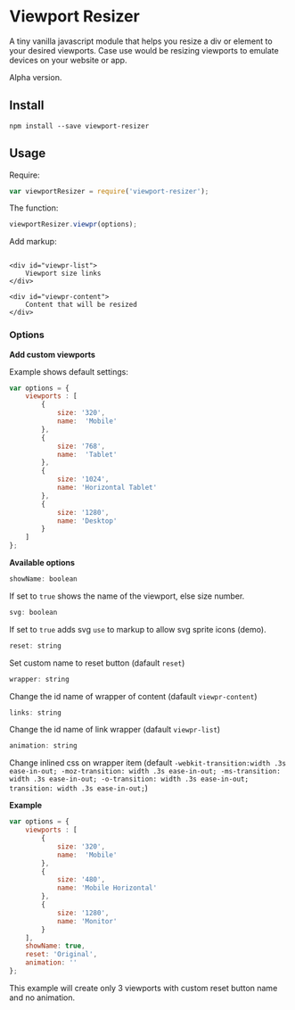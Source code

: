 # Viewport Resizer

A tiny vanilla javascript module that helps you resize a div or element to your desired viewports. Case use would be resizing viewports to emulate devices on your website or app.

Alpha version.

## Install

```shell
npm install --save viewport-resizer
```

## Usage

Require:
```javascript
var viewportResizer = require('viewport-resizer');

```

The function:
```javascript
viewportResizer.viewpr(options);

```

Add markup:
```markup

<div id="viewpr-list">
	Viewport size links
</div>

<div id="viewpr-content">
	Content that will be resized
</div>

```

### Options

**Add custom viewports**

Example shows default settings:
```javascript
var options = {
	viewports : [
		{
			size: '320',
			name:  'Mobile'
		},
		{
			size: '768',
			name:  'Tablet'
		},
		{
			size: '1024',
			name: 'Horizontal Tablet'
		},
		{
			size: '1280',
			name: 'Desktop'
		}
	]
};
```

**Available options**

```javascript
showName: boolean
```
If set to `true` shows the name of the viewport, else size number.

```javascript
svg: boolean
```
If set to `true` adds svg `use` to markup to allow svg sprite icons (demo).

```javascript
reset: string
```
Set custom name to reset button (dafault `reset`)

```javascript
wrapper: string
```
Change the id name of wrapper of content (dafault `viewpr-content`)

```javascript
links: string
```
Change the id name of link wrapper (dafault `viewpr-list`)

```javascript
animation: string
```
Change inlined css on wrapper item (default `-webkit-transition:width .3s ease-in-out; -moz-transition: width .3s ease-in-out; -ms-transition: width .3s ease-in-out; -o-transition: width .3s ease-in-out; transition: width .3s ease-in-out;`)


**Example**

```javascript
var options = {
	viewports : [
		{
			size: '320',
			name:  'Mobile'
		},
		{
			size: '480',
			name: 'Mobile Horizontal'
		},
		{
			size: '1280',
			name: 'Monitor'
		}
	],
	showName: true,
	reset: 'Original',
	animation: ''
};
```

This example will create only 3 viewports with custom reset button name and no animation.
